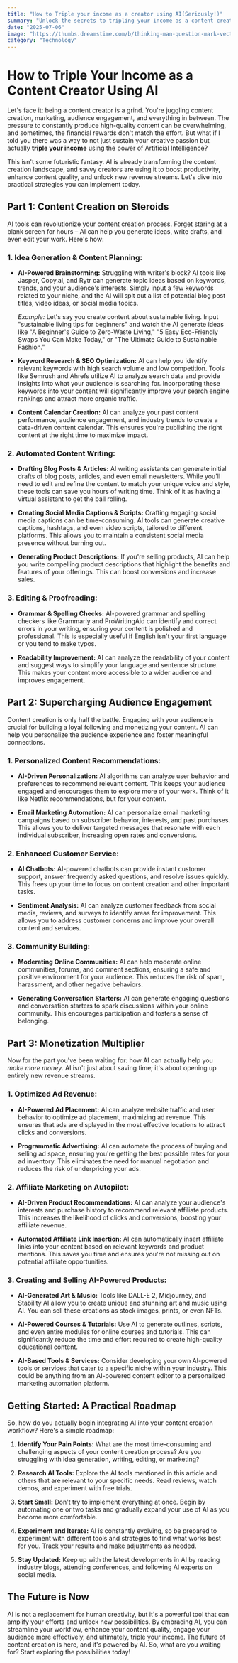 ```yaml
---
title: "How to Triple your income as a creator using AI(Seriously!)"
summary: "Unlock the secrets to tripling your income as a content creator using AI! This guide provides actionable strategies and real-world examples to leverage AI tools for content creation, audience engagement, and monetization."
date: "2025-07-06"
image: "https://thumbs.dreamstime.com/b/thinking-man-question-mark-vector-illustration-cartoon-style-111846192.jpg"
category: "Technology"
---
```


# How to Triple Your Income as a Content Creator Using AI

Let's face it: being a content creator is a grind. You're juggling content creation, marketing, audience engagement, and everything in between. The pressure to constantly produce high-quality content can be overwhelming, and sometimes, the financial rewards don't match the effort. But what if I told you there was a way to not just sustain your creative passion but actually **triple your income** using the power of Artificial Intelligence?

This isn't some futuristic fantasy. AI is already transforming the content creation landscape, and savvy creators are using it to boost productivity, enhance content quality, and unlock new revenue streams. Let's dive into practical strategies you can implement today.

## Part 1: Content Creation on Steroids

AI tools can revolutionize your content creation process. Forget staring at a blank screen for hours – AI can help you generate ideas, write drafts, and even edit your work. Here's how:

### 1. Idea Generation & Content Planning:

- **AI-Powered Brainstorming:** Struggling with writer's block? AI tools like Jasper, Copy.ai, and Rytr can generate topic ideas based on keywords, trends, and your audience's interests. Simply input a few keywords related to your niche, and the AI will spit out a list of potential blog post titles, video ideas, or social media topics.

  _Example:_ Let's say you create content about sustainable living. Input "sustainable living tips for beginners" and watch the AI generate ideas like "A Beginner's Guide to Zero-Waste Living," "5 Easy Eco-Friendly Swaps You Can Make Today," or "The Ultimate Guide to Sustainable Fashion."

- **Keyword Research & SEO Optimization:** AI can help you identify relevant keywords with high search volume and low competition. Tools like Semrush and Ahrefs utilize AI to analyze search data and provide insights into what your audience is searching for. Incorporating these keywords into your content will significantly improve your search engine rankings and attract more organic traffic.

- **Content Calendar Creation:** AI can analyze your past content performance, audience engagement, and industry trends to create a data-driven content calendar. This ensures you're publishing the right content at the right time to maximize impact.

### 2. Automated Content Writing:

- **Drafting Blog Posts & Articles:** AI writing assistants can generate initial drafts of blog posts, articles, and even email newsletters. While you'll need to edit and refine the content to match your unique voice and style, these tools can save you hours of writing time. Think of it as having a virtual assistant to get the ball rolling.

- **Creating Social Media Captions & Scripts:** Crafting engaging social media captions can be time-consuming. AI tools can generate creative captions, hashtags, and even video scripts, tailored to different platforms. This allows you to maintain a consistent social media presence without burning out.

- **Generating Product Descriptions:** If you're selling products, AI can help you write compelling product descriptions that highlight the benefits and features of your offerings. This can boost conversions and increase sales.

### 3. Editing & Proofreading:

- **Grammar & Spelling Checks:** AI-powered grammar and spelling checkers like Grammarly and ProWritingAid can identify and correct errors in your writing, ensuring your content is polished and professional. This is especially useful if English isn't your first language or you tend to make typos.

- **Readability Improvement:** AI can analyze the readability of your content and suggest ways to simplify your language and sentence structure. This makes your content more accessible to a wider audience and improves engagement.

## Part 2: Supercharging Audience Engagement

Content creation is only half the battle. Engaging with your audience is crucial for building a loyal following and monetizing your content. AI can help you personalize the audience experience and foster meaningful connections.

### 1. Personalized Content Recommendations:

- **AI-Driven Personalization:** AI algorithms can analyze user behavior and preferences to recommend relevant content. This keeps your audience engaged and encourages them to explore more of your work. Think of it like Netflix recommendations, but for your content.

- **Email Marketing Automation:** AI can personalize email marketing campaigns based on subscriber behavior, interests, and past purchases. This allows you to deliver targeted messages that resonate with each individual subscriber, increasing open rates and conversions.

### 2. Enhanced Customer Service:

- **AI Chatbots:** AI-powered chatbots can provide instant customer support, answer frequently asked questions, and resolve issues quickly. This frees up your time to focus on content creation and other important tasks.

- **Sentiment Analysis:** AI can analyze customer feedback from social media, reviews, and surveys to identify areas for improvement. This allows you to address customer concerns and improve your overall content and services.

### 3. Community Building:

- **Moderating Online Communities:** AI can help moderate online communities, forums, and comment sections, ensuring a safe and positive environment for your audience. This reduces the risk of spam, harassment, and other negative behaviors.

- **Generating Conversation Starters:** AI can generate engaging questions and conversation starters to spark discussions within your online community. This encourages participation and fosters a sense of belonging.

## Part 3: Monetization Multiplier

Now for the part you've been waiting for: how AI can actually help you _make more money_. AI isn't just about saving time; it's about opening up entirely new revenue streams.

### 1. Optimized Ad Revenue:

- **AI-Powered Ad Placement:** AI can analyze website traffic and user behavior to optimize ad placement, maximizing ad revenue. This ensures that ads are displayed in the most effective locations to attract clicks and conversions.

- **Programmatic Advertising:** AI can automate the process of buying and selling ad space, ensuring you're getting the best possible rates for your ad inventory. This eliminates the need for manual negotiation and reduces the risk of underpricing your ads.

### 2. Affiliate Marketing on Autopilot:

- **AI-Driven Product Recommendations:** AI can analyze your audience's interests and purchase history to recommend relevant affiliate products. This increases the likelihood of clicks and conversions, boosting your affiliate revenue.

- **Automated Affiliate Link Insertion:** AI can automatically insert affiliate links into your content based on relevant keywords and product mentions. This saves you time and ensures you're not missing out on potential affiliate opportunities.

### 3. Creating and Selling AI-Powered Products:

- **AI-Generated Art & Music:** Tools like DALL-E 2, Midjourney, and Stability AI allow you to create unique and stunning art and music using AI. You can sell these creations as stock images, prints, or even NFTs.

- **AI-Powered Courses & Tutorials:** Use AI to generate outlines, scripts, and even entire modules for online courses and tutorials. This can significantly reduce the time and effort required to create high-quality educational content.

- **AI-Based Tools & Services:** Consider developing your own AI-powered tools or services that cater to a specific niche within your industry. This could be anything from an AI-powered content editor to a personalized marketing automation platform.

## Getting Started: A Practical Roadmap

So, how do you actually begin integrating AI into your content creation workflow? Here's a simple roadmap:

1.  **Identify Your Pain Points:** What are the most time-consuming and challenging aspects of your content creation process? Are you struggling with idea generation, writing, editing, or marketing?

2.  **Research AI Tools:** Explore the AI tools mentioned in this article and others that are relevant to your specific needs. Read reviews, watch demos, and experiment with free trials.

3.  **Start Small:** Don't try to implement everything at once. Begin by automating one or two tasks and gradually expand your use of AI as you become more comfortable.

4.  **Experiment and Iterate:** AI is constantly evolving, so be prepared to experiment with different tools and strategies to find what works best for you. Track your results and make adjustments as needed.

5.  **Stay Updated:** Keep up with the latest developments in AI by reading industry blogs, attending conferences, and following AI experts on social media.

## The Future is Now

AI is not a replacement for human creativity, but it's a powerful tool that can amplify your efforts and unlock new possibilities. By embracing AI, you can streamline your workflow, enhance your content quality, engage your audience more effectively, and ultimately, triple your income. The future of content creation is here, and it's powered by AI. So, what are you waiting for? Start exploring the possibilities today!
